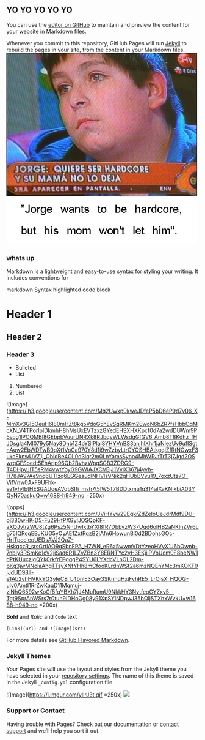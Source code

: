 ## YO YO YO YO YO

You can use the [editor on GitHub](https://github.com/jbretzke/jbretzke.github.io/edit/master/index.md) to maintain and preview the content for your website in Markdown files.

Whenever you commit to this repository, GitHub Pages will run [Jekyll](https://jekyllrb.com/) to rebuild the pages in your site, from the content in your Markdown files.
![image](/images/jorge2.jpg)
### whats up

Markdown is a lightweight and easy-to-use syntax for styling your writing. It includes conventions for

markdown
Syntax highlighted code block


# Header 1
## Header 2
### Header 3

- Bulleted
- List

1. Numbered
2. List

![Image](https://lh3.googleusercontent.com/Mq2Uwxp0kweJDfeP5bD6eP9d7y06_X-MmXy3GI5OeuH6l80mHZt8kg5VdoG5hEvSqRMKm2EwoN6bZR7fsHbbOqMcXN_V4TPorlpIDkmhH8hMsUxEVTzxzGYedEHSXHXKpcf0d7a2wdDUWm9P5vcg1lPCQMBl8GEbpbVuurUNRXk8RJbqvWLWsdgGfGV6_Amb8T8Kdhz_fHJDsgla4MI079y5Nay8Dnb1Z4bYSIPlal8YHYVnBS3anjhlXhr1jaNIezUv9ufISgtnAuw2EbWDTwB0qXt1VoCa970Y8d1j9wZzbyLtrCYOSHBAtkgqIZfRtNGwxF3ukcEknwUVZ1j_ObldBe4OL0d3iqr2m0LnYamsSyno4MhWRJtTrT3j7Jgd2OSwrqGFSbedt5EhArip96Qb2BvhzWpgSGB3ZDRG9-T4DHpyJIT5sRM4vwtYoyG9GWlAJXCVEjJ1VviX367j4yvh-H78JA97Ae9nq6UTIzq6EGGeaudlNHVls9Nik2gHUbBVyu19_7oxzUtz7O-VifVnw0AxF9UFhk-ez1vh4btHESGAUoeAVqbSIfi_msh7t5IW5T7BDDtxmu1q314alXaKNIkbiA03YQyN70askuQ=w1688-h949-no =250x)

![opps](https://lh3.googleusercontent.com/JViHYyw29EgkrZdZeIoUeJdrMdf9DU-oj380wHK-D5-Fu29HfPXGylJOSQpKF-aXQJvtrzWU8tZg6Psz5NnUwIxtbYXI8fR7DbbvzW37Uqd6olHB2aNKlnZVr6Lg75IQRcqEBJKUG5yOyAE1ZxtRqzB2jAfn6HpwunBl0d2BDohsGOc-HrITpoclepUEDsAVJ2QaZ-HskqczR_srsGrtlAO9gSbnFPA_H7WN_eR6z5wwmVDtYzeoHVyX1J6bOwnb-7nbIy3RSmKe1cV2jiSad6R1LZvZBn3Y8ERNTYc2yH3EKjilPVoUcm0F8beNW1dPtKUuczlgQYk0rkfrEPgqgP4SYU6LYXdcVLnOL2Dm-bKg3jwMNolaAhgTTsyXNfYHh8mCfooKLrdnWSf2a6mzNQEnYMc3mKOKF9jJdUD98Il-e1Ab2vhHVKkYG3yIeC8_L4bnlE3Oay3SKnhqHxjFvhRE5_LrOjsX_HQOG-uiv0AmtI1RrZwKaqD11Mqmuj-zlNhQ6592wKoGf5fqYBXh7jJ4MuRumU9NkkHY3NvtfeqGYZxv5_-Tgt9SprAnWSrs7r0tun9IDHoGg08y91XpSYlNDpwJ35bOljSTXhxWvkU=w1688-h949-no =200x)

**Bold** and _Italic_ and `Code` text
```
[Link](url) and ![Image](src)
```

For more details see [GitHub Flavored Markdown](https://guides.github.com/features/mastering-markdown/).

### Jekyll Themes

Your Pages site will use the layout and styles from the Jekyll theme you have selected in your [repository settings](https://github.com/jbretzke/jbretzke.github.io/settings). The name of this theme is saved in the Jekyll `_config.yml` configuration file.

![Image](https://i.imgur.com/ylIrJ3t.gif =250x)
<img src="https://i.imgur.com/ylIrJ3t.gif" width="200">
### Support or Contact

Having trouble with Pages? Check out our [documentation](https://help.github.com/categories/github-pages-basics/) or [contact support](https://github.com/contact) and we’ll help you sort it out.
